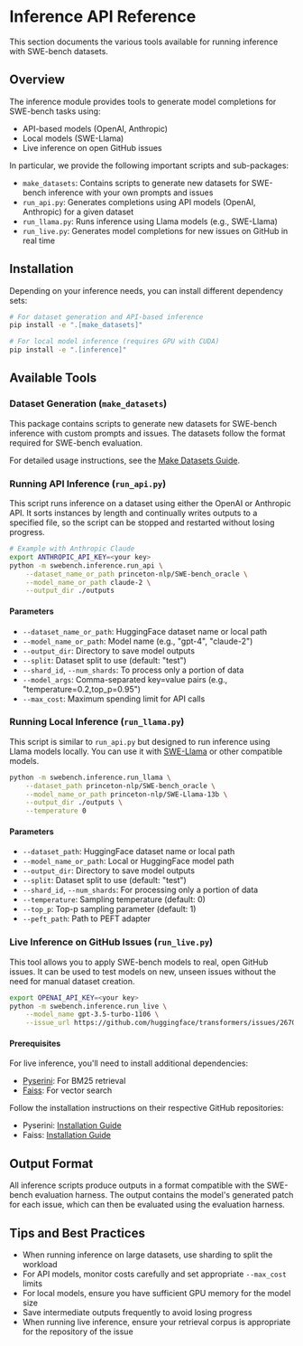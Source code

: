 # Inference API Reference

This section documents the various tools available for running inference with SWE-bench datasets.

## Overview

The inference module provides tools to generate model completions for SWE-bench tasks using:
- API-based models (OpenAI, Anthropic)
- Local models (SWE-Llama)
- Live inference on open GitHub issues

In particular, we provide the following important scripts and sub-packages:

- `make_datasets`: Contains scripts to generate new datasets for SWE-bench inference with your own prompts and issues
- `run_api.py`: Generates completions using API models (OpenAI, Anthropic) for a given dataset
- `run_llama.py`: Runs inference using Llama models (e.g., SWE-Llama)
- `run_live.py`: Generates model completions for new issues on GitHub in real time

## Installation

Depending on your inference needs, you can install different dependency sets:

```bash
# For dataset generation and API-based inference
pip install -e ".[make_datasets]"

# For local model inference (requires GPU with CUDA)
pip install -e ".[inference]"
```

## Available Tools

### Dataset Generation (`make_datasets`)

This package contains scripts to generate new datasets for SWE-bench inference with custom prompts and issues. The datasets follow the format required for SWE-bench evaluation.

For detailed usage instructions, see the [Make Datasets Guide](../guides/create_rag_datasets.md).

### Running API Inference (`run_api.py`)

This script runs inference on a dataset using either the OpenAI or Anthropic API. It sorts instances by length and continually writes outputs to a specified file, so the script can be stopped and restarted without losing progress.

```bash
# Example with Anthropic Claude
export ANTHROPIC_API_KEY=<your key>
python -m swebench.inference.run_api \
    --dataset_name_or_path princeton-nlp/SWE-bench_oracle \
    --model_name_or_path claude-2 \
    --output_dir ./outputs
```

#### Parameters

- `--dataset_name_or_path`: HuggingFace dataset name or local path
- `--model_name_or_path`: Model name (e.g., "gpt-4", "claude-2")
- `--output_dir`: Directory to save model outputs
- `--split`: Dataset split to use (default: "test")
- `--shard_id`, `--num_shards`: To process only a portion of data
- `--model_args`: Comma-separated key=value pairs (e.g., "temperature=0.2,top_p=0.95")
- `--max_cost`: Maximum spending limit for API calls

### Running Local Inference (`run_llama.py`)

This script is similar to `run_api.py` but designed to run inference using Llama models locally. You can use it with [SWE-Llama](https://huggingface.co/princeton-nlp/SWE-Llama-13b) or other compatible models.

```bash
python -m swebench.inference.run_llama \
    --dataset_path princeton-nlp/SWE-bench_oracle \
    --model_name_or_path princeton-nlp/SWE-Llama-13b \
    --output_dir ./outputs \
    --temperature 0
```

#### Parameters

- `--dataset_path`: HuggingFace dataset name or local path
- `--model_name_or_path`: Local or HuggingFace model path
- `--output_dir`: Directory to save model outputs
- `--split`: Dataset split to use (default: "test")
- `--shard_id`, `--num_shards`: For processing only a portion of data
- `--temperature`: Sampling temperature (default: 0)
- `--top_p`: Top-p sampling parameter (default: 1)
- `--peft_path`: Path to PEFT adapter

### Live Inference on GitHub Issues (`run_live.py`)

This tool allows you to apply SWE-bench models to real, open GitHub issues. It can be used to test models on new, unseen issues without the need for manual dataset creation.

```bash
export OPENAI_API_KEY=<your key>
python -m swebench.inference.run_live \
    --model_name gpt-3.5-turbo-1106 \
    --issue_url https://github.com/huggingface/transformers/issues/26706
```

#### Prerequisites

For live inference, you'll need to install additional dependencies:
- [Pyserini](https://github.com/castorini/pyserini): For BM25 retrieval
- [Faiss](https://github.com/facebookresearch/faiss): For vector search

Follow the installation instructions on their respective GitHub repositories:
- Pyserini: [Installation Guide](https://github.com/castorini/pyserini/blob/master/docs/installation.md)
- Faiss: [Installation Guide](https://github.com/facebookresearch/faiss/blob/main/INSTALL.md)

## Output Format

All inference scripts produce outputs in a format compatible with the SWE-bench evaluation harness. The output contains the model's generated patch for each issue, which can then be evaluated using the evaluation harness.

## Tips and Best Practices

- When running inference on large datasets, use sharding to split the workload
- For API models, monitor costs carefully and set appropriate `--max_cost` limits
- For local models, ensure you have sufficient GPU memory for the model size
- Save intermediate outputs frequently to avoid losing progress
- When running live inference, ensure your retrieval corpus is appropriate for the repository of the issue 